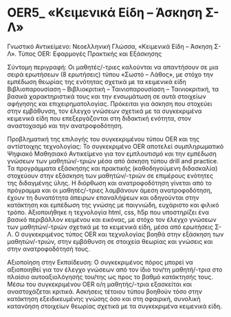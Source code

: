 # OER5_ «Κειμενικά Είδη – Άσκηση Σ-Λ»
 
Γνωστικό Αντικείμενο: Νεοελληνική Γλώσσα, «Κειμενικά Είδη – Άσκηση Σ-Λ». Τύπος OER: Εφαρμογές Πρακτικής και Εξάσκησης 

Σύντομη περιγραφή: Οι μαθητές/-τριες καλούνται να απαντήσουν σε μια σειρά ερωτήσεων (8  ερωτήσεις) τύπου «Σωστό – Λάθος», με στόχο την εμπέδωση θεωρίας της ενότητας σχετικά με τα κειμενικά είδη Βιβλιοπαρουσίαση – Βιβλιοκριτική – Ταινιοπαρουσίαση – Ταινιοκριτική, τα βασικά χαρακτηριστικά τους και την ενσωμάτωση σε αυτά στοιχείων αφήγησης και επιχειρηματολογίας. Πρόκειται για άσκηση που στοχεύει στην  εμβάθυνση, τον έλεγχο γνώσεων σχετικά με τα συγκεκριμένα κειμενικά είδη που επεξεργάζονται στη διδακτική ενότητα, στον αναστοχασμό και την ανατροφοδότηση.

Προβληματική της επιλογής του συγκεκριμένου τύπου OER και της αντίστοιχης τεχνολογίας: Το συγκεκριμένο OER αποτελεί συμπληρωματικό Ψηφιακό Μαθησιακό Αντικείμενο για τον εμπλουτισμό και την εμπέδωση γνώσεων των μαθητών/-τριών μέσα από άσκηση τύπου drill and practice. Τα προγράμματα εξάσκησης και πρακτικής (καθοδηγούμενη διδασκαλία) στοχεύουν στην εξάσκηση των μαθητών/-τριών σε επιμέρους ενότητες της διδαγμένης ύλης. Η  διόρθωση και ανατροφοδότηση γίνεται από το πρόγραμμα και οι μαθητές/-τριες λαμβάνουν άμεση ανατροφοδότηση, έχουν τη δυνατότητα άπειρων επαναλήψεων και οδηγούνται στην κατάκτηση και εμπέδωση της γνώσης με παιγνιώδη, ευχάριστο και φιλικό τρόπο. Αξιοποιήθηκε η τεχνολογία html, css, h5p που υποστηρίζει ένα βασικό περιβάλλον κειμένου και εικόνας, με στόχο τον έλεγχο γνώσεων των μαθητών/-τριών σχετικά με τα κειμενικά είδη, μέσα από ερωτήσεις Σ-Λ. Ο συγκεκριμένος τύπος OER και τεχνολογίας βοηθά στην εξάσκηση των μαθητών/-τριών, στην εμβάθυνση σε στοιχεία θεωρίας και γνώσεις και στην ανατροφοδότησή τους.

 Αξιοποίηση στην Εκπαίδευση: Ο συγκεκριμένος πόρος μπορεί να αξιοποιηθεί για τον έλεγχο γνώσεων από τον ίδιο τον/τη μαθητή/-τρια στο πλαίσιο αυτοαξιολόγησής του/της ως προς το βαθμό κατάκτησής τους. Μέσω του συγκεκριμένου OER ο/η μαθητής/-τρια εξασκείται και αναστοχάζεται κριτικά. Ασκήσεις τέτοιου τύπου βοηθούν τόσο στην κατάκτηση εξειδικευμένης γνώσης όσο και στη σφαιρική, συνολική κατανόηση στοιχείων θεωρίας σχετικά με τα συγκεκριμένα κειμενικά είδη. 
